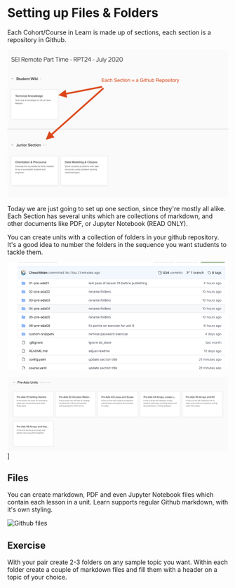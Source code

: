 
# Setting up Files & Folders

Each Cohort/Course in Learn is made up of sections, each section is a repository in Github.

![Learn Sections](images/learn-sections.png)

Today we are just going to set up one section, since they're mostly all alike.  Each Section has several units which are collections of markdown, and other documents like PDF, or Jupyter Notebook (READ ONLY).

You can create units with a collection of folders in your github repository.  It's a good idea to number the folders in the sequence you want students to tackle them.  

![Github Repo Folders](images/github-unit-folders.png)

![Learn Unit Folders](images/learn-units.png)]

## Files

You can create markdown, PDF and even Jupyter Notebook files which contain each lesson in a unit.  Learn supports regular Github markdown, with it's own styling.

![Github files](iamges/)

## Exercise

With your pair create 2-3  folders on any sample topic you want.  Within each folder create a couple of markdown files and fill them with a header on a topic of your choice.  
